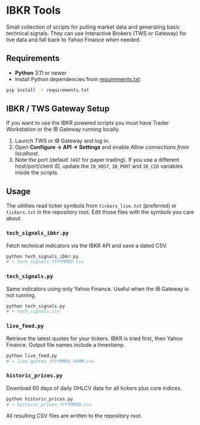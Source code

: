 # IBKR Tools

Small collection of scripts for pulling market data and generating basic technical signals. They can use Interactive Brokers (TWS or Gateway) for live data and fall back to Yahoo Finance when needed.

## Requirements

- **Python** 3.11 or newer
- Install Python dependencies from [requirements.txt](requirements.txt):

```bash
pip install -r requirements.txt
```

## IBKR / TWS Gateway Setup

If you want to use the IBKR powered scripts you must have Trader Workstation or the IB Gateway running locally.

1. Launch TWS or IB Gateway and log in.
2. Open **Configure → API → Settings** and enable *Allow connections from localhost*.
3. Note the port (default `7497` for paper trading). If you use a different host/port/client ID, update the `IB_HOST`, `IB_PORT` and `IB_CID` variables inside the scripts.

## Usage

The utilities read ticker symbols from `tickers_live.txt` (preferred) or `tickers.txt` in the repository root. Edit those files with the symbols you care about.

### `tech_signals_ibkr.py`
Fetch technical indicators via the IBKR API and save a dated CSV.

```bash
python tech_signals_ibkr.py
# → tech_signals_YYYYMMDD.csv
```

### `tech_signals.py`
Same indicators using only Yahoo Finance. Useful when the IB Gateway is not running.

```bash
python tech_signals.py
# → tech_signals.csv
```

### `live_feed.py`
Retrieve the latest quotes for your tickers. IBKR is tried first, then Yahoo Finance. Output file names include a timestamp.

```bash
python live_feed.py
# → live_quotes_YYYYMMDD_HHMM.csv
```

### `historic_prices.py`
Download 60 days of daily OHLCV data for all tickers plus core indices.

```bash
python historic_prices.py
# → historic_prices_YYYYMMDD.csv
```

All resulting CSV files are written to the repository root.
